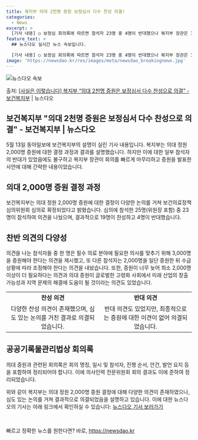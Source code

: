 ```yaml
---
title: 복지부 의대 2천명 증원 보정심서 다수 찬성 의결!
categories:
  - News
excerpt: >
  [기사 내용] ○ 보정심 회의록에 따르면 참석자 23명 중 4명이 반대했으나 복지부 장관은 1시간만에 회의를…
feature_text: >
  ## 뉴스다오 실시간 뉴스 속보입니다.

  [기사 내용] ○ 보정심 회의록에 따르면 참석자 23명 중 4명이 반대했으나 복지부 장관은 1시간만에 회의를…
image: 'https://newsdao.kr/res/images/meta/newsdao_breakingnews.jpg'
---
```


![뉴스다오 속보](https://newsdao.kr/res/images/meta/newsdao_breakingnews.jpg)

<p>출처: <a href="https://newsdao.kr/3799" rel="dofollow">[사실은 이렇습니다] 복지부 “의대 2천명 증원은 보정심서 다수 찬성으로 의결” - 보건복지부</a> | 뉴스다오</p>

<h2 data-ke-size="size26">보건복지부 "의대 2천명 증원은 보정심서 다수 찬성으로 의결" - 보건복지부 | 뉴스다오</h2>
<p data-ke-size="size16">5월 13일 동아일보에 보건복지부의 설명이 실린 기사 내용입니다. 복지부는 의대 정원 2,000명 증원에 대한 결정 과정과 결과를 설명했습니다. 하지만 이에 대한 일부 참석자의 반대가 있었음에도 불구하고 복지부 장관이 회의를 빠르게 마무리하고 증원을 발표한 사안에 대해 간략한 내용이었습니다.</p>

<h2 data-ke-size="size24">의대 2,000명 증원 결정 과정</h2>
<p data-ke-size="size16">보건복지부는 의대 정원 2,000명 증원에 대한 결정이 다양한 논의를 거쳐 보건의료정책심의위원회 심의로 확정되었다고 밝혔습니다. 심의에 참석한 25명(위원장 포함) 중 23명이 참석하여 의견을 나눴으며, 결과적으로 19명이 찬성하고 4명이 반대했습니다.</p>

<h2 data-ke-size="size24">찬반 의견의 다양성</h2>
<p data-ke-size="size16">의견을 나눈 참석자들 중 한 명은 필수 의료 분야에 필요한 의사를 맞추기 위해 3,000명을 증원해야 한다는 의견을 제시했고, 또 다른 참석자는 2,000명을 일단 증원한 뒤 수급 상황에 따라 조정해야 한다는 의견을 내놨습니다. 또한, 증원이 너무 늦어 최소 2,000명 이상이 더 필요하다는 의견과 의대 증원이 글로벌한 고령화 사회에서 미래 산업의 창출 가능성과 지역 문제의 해결에 도움이 될 것이라는 의견도 있었습니다.</p>
<table>
  <tr>
    <td style="text-align: center; height: 17px;"><b>찬성 의견</b></td>
    <td style="text-align: center; height: 17px;"><b>반대 의견</b></td>
  </tr>
  <tr>
    <td style="text-align: center; height: 17px;">다양한 찬성 의견이 존재했으며, 심도 있는 논의를 거친 결과로 의결되었습니다.</td>
    <td style="text-align: center; height: 17px;">반대 의견도 있었지만, 최종적으로는 증원에 대한 이견이 없어 의결되었습니다.</td>
  </tr>
</table>

<h2 data-ke-size="size24">공공기록물관리법상 회의록</h2>
<p data-ke-size="size16">의대 증원과 관련된 회의록은 회의 명칭, 일시 및 참석자, 진행 순서, 안건, 발언 요지 등을 포함하여 정리되어야 합니다. 이에 의사인력 전문위원회 회의 결과도 이에 준하여 정리되었습니다.</p>

<p data-ke-size="size16">위와 같이 복지부는 의대 정원 2,000명 증원 결정에 대해 다양한 의견이 존재하였으나, 심도 있는 논의를 거쳐 결과적으로 의결되었음을 설명하고 있습니다. 이에 대한 뉴스다오의 기사는 아래 링크에서 확인하실 수 있습니다: <a href="https://newsdao.kr/3799">뉴스다오 기사 보러가기</a></p>
<p data-ke-size="size16">&nbsp;</p> 

빠르고 정확한 뉴스를 원한다면? 바로, <a href="https://newsdao.kr" rel="dofollow">https://newsdao.kr</a>


